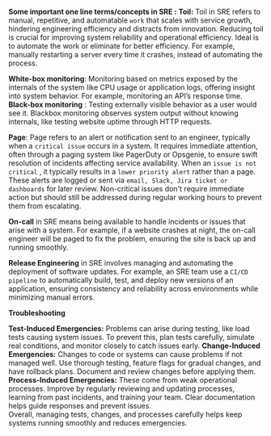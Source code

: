 **Some important one line terms/concepts in SRE :**
**Toil:** Toil in SRE refers to manual, repetitive, and automatable `work` that scales with service growth, hindering engineering efficiency and distracts from innovation. Reducing toil is crucial for improving system reliability and operational efficiency. Ideal is to automate the work or eliminate for better efficiency.
For example, manually restarting a server every time it crashes, instead of automating the process.

**White-box monitoring**: Monitoring based on metrics exposed by the internals of the system like CPU usage or application logs, offering insight into system behavior.  For example, monitoring an API’s response time.
**Black-box monitoring** : Testing externally visible behavior as a user would see it. Blackbox monitoring observes system output without knowing internals, like testing website uptime through HTTP requests.

**Page**: Page refers to an alert or notification sent to an engineer, typically when a `critical issue` occurs in a system. It requires immediate attention, often through a paging system like PagerDuty or Opsgenie, to ensure swift resolution of incidents affecting service availability.
When an `issue is not critical` , it typically results in a `lower priority alert` rather than a page. These alerts are logged or sent via `email, Slack, Jira ticket or dashboards` for later review. Non-critical issues don't require immediate action but should still be addressed during regular working hours to prevent them from escalating.

**On-call** in SRE means being available to handle incidents or issues that arise with a system. For example, if a website crashes at night, the on-call engineer will be paged to fix the problem, ensuring the site is back up and running smoothly.

**Release Engineering** in SRE involves managing and automating the deployment of software updates. For example, an SRE team use a `CI/CD pipeline` to automatically build, test, and deploy new versions of an application, ensuring consistency and reliability across environments while minimizing manual errors.

**Troubleshooting**
<Image>

**Test-Induced Emergencies:** Problems can arise during testing, like load tests causing system issues. To prevent this, plan tests carefully, simulate real conditions, and monitor closely to catch issues early.
**Change-Induced Emergencies:** Changes to code or systems can cause problems if not managed well. Use thorough testing, feature flags for gradual changes, and have rollback plans. Document and review changes before applying them.
**Process-Induced Emergencies:** These come from weak operational processes. Improve by regularly reviewing and updating processes, learning from past incidents, and training your team. Clear documentation helps guide responses and prevent issues.<br/>
Overall, managing tests, changes, and processes carefully helps keep systems running smoothly and reduces emergencies.

